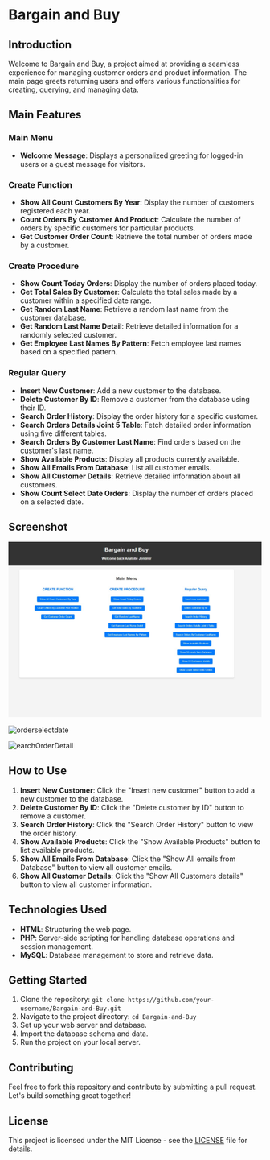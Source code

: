 # Bargain and Buy

## Introduction
Welcome to Bargain and Buy, a project aimed at providing a seamless experience for managing customer orders and product information. The main page greets returning users and offers various functionalities for creating, querying, and managing data.

## Main Features
### Main Menu
- **Welcome Message**: Displays a personalized greeting for logged-in users or a guest message for visitors.

### Create Function
- **Show All Count Customers By Year**: Display the number of customers registered each year.
- **Count Orders By Customer And Product**: Calculate the number of orders by specific customers for particular products.
- **Get Customer Order Count**: Retrieve the total number of orders made by a customer.

### Create Procedure
- **Show Count Today Orders**: Display the number of orders placed today.
- **Get Total Sales By Customer**: Calculate the total sales made by a customer within a specified date range.
- **Get Random Last Name**: Retrieve a random last name from the customer database.
- **Get Random Last Name Detail**: Retrieve detailed information for a randomly selected customer.
- **Get Employee Last Names By Pattern**: Fetch employee last names based on a specified pattern.

### Regular Query
- **Insert New Customer**: Add a new customer to the database.
- **Delete Customer By ID**: Remove a customer from the database using their ID.
- **Search Order History**: Display the order history for a specific customer.
- **Search Orders Details Joint 5 Table**: Fetch detailed order information using five different tables.
- **Search Orders By Customer Last Name**: Find orders based on the customer's last name.
- **Show Available Products**: Display all products currently available.
- **Show All Emails From Database**: List all customer emails.
- **Show All Customer Details**: Retrieve detailed information about all customers.
- **Show Count Select Date Orders**: Display the number of orders placed on a selected date.

## Screenshot
![Main Menu](Screenshot/MainMeniu.jpg)

![orderselectdate](/Screenshot/orderselectdate.jpg)

![earchOrderDetail](/Screenshot/searchOrderDetail.jpg)

## How to Use
1. **Insert New Customer**: Click the "Insert new customer" button to add a new customer to the database.
2. **Delete Customer By ID**: Click the "Delete customer by ID" button to remove a customer.
3. **Search Order History**: Click the "Search Order History" button to view the order history.
4. **Show Available Products**: Click the "Show Available Products" button to list available products.
5. **Show All Emails From Database**: Click the "Show All emails from Database" button to view all customer emails.
6. **Show All Customer Details**: Click the "Show All Customers details" button to view all customer information.

## Technologies Used
- **HTML**: Structuring the web page.
- **PHP**: Server-side scripting for handling database operations and session management.
- **MySQL**: Database management to store and retrieve data.

## Getting Started
1. Clone the repository: `git clone https://github.com/your-username/Bargain-and-Buy.git`
2. Navigate to the project directory: `cd Bargain-and-Buy`
3. Set up your web server and database.
4. Import the database schema and data.
5. Run the project on your local server.

## Contributing
Feel free to fork this repository and contribute by submitting a pull request. Let's build something great together!

## License
This project is licensed under the MIT License - see the [LICENSE](LICENSE) file for details.
